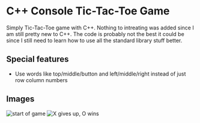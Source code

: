 # C++ Console Tic-Tac-Toe Game

Simply Tic-Tac-Toe game with C++. Nothing to intreating was added since I am still pretty new to C++. The code is probably not the best it could be since I still need to learn how to use all the standard library stuff better.

## Special features
- Use words like top/middle/button and left/middle/right instead of just row column numbers

## Images
![start of game](https://user-images.githubusercontent.com/100492377/233261008-5160c868-c07b-4201-b83d-2ecf6f50f884.png)
![X gives up, O wins](https://user-images.githubusercontent.com/100492377/233261004-64cbbb55-65b2-4df2-8ea8-e9dc6ff343bd.png)
